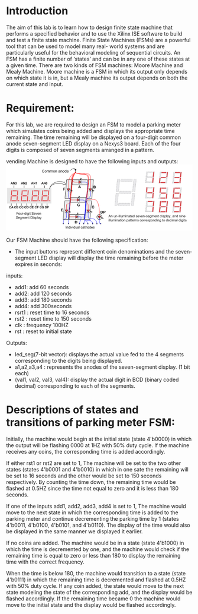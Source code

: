 # Introduction

The aim of this lab is to learn how to design finite state machine that performs a specified
behavior and to use the Xilinx ISE software to build and test a finite state machine. Finite State
Machines (FSMs) are a powerful tool that can be used to model many real- world systems and
are particularly useful for the behavioral modeling of sequential circuits. An FSM has a finite
number of ‘states’ and can be in any one of these states at a given time. There are two kinds of
FSM machines: Moore Machine and Mealy Machine. Moore machine is a FSM in which its
output only depends on which state it is in, but a Mealy machine its output depends on both the
current state and input.
# Requirement:

For this lab, we are required to design an FSM to model a parking meter which simulates coins
being added and displays the appropriate time remaining. The time remaining will be displayed
on a four-digit common anode seven-segment LED display on a Nexys3 board. Each of the four
digits is composed of seven segments arranged in a pattern.

vending Machine is designed to have the following inputs and outputs:
<img src="https://raw.githubusercontent.com/ben-karim2014/verilog-projects/main/basicio-img2.png" width="600">

Our FSM Machine should have the following specification:
- The input buttons represent different coin denominations and the seven-segment LED
display will display the time remaining before the meter expires in seconds:

inputs:
* add1: add 60 seconds
* add2: add 120 seconds
* add3: add 180 seconds
* add4: add 300seconds
* rsrt1 : reset time to 16 seconds
* rst2 : reset time to 150 seconds
* clk : frequency 100HZ
* rst : reset to initial state

Outputs: 
* led_seg(7-bit vector): displays the actual value fed to the 4 segments
corresponding to the digits being displayed.
* a1,a2,a3,a4 : represents the anodes of the seven-segment display. (1 bit
each)
* (val1, val2, val3, val4): display the actual digit in BCD (binary coded
decimal) corresponding to each of the segments.
# Descriptions of states and transitions of parking meter FSM:

Initially, the machine would begin at the initial state (state 4'b0000) in which the output will be
flashing 0000 at 1HZ with 50% duty cycle. If the machine receives any coins, the corresponding
time is added accordingly.

If either rst1 or rst2 are set to 1, The machine will be set to the two other states (states 4'b0001
and 4'b0010) in which in one sate the remaining will be set to 16 seconds and the other would
be set to 150 seconds respectively. By counting the time down, the remaining time would be
flashed at 0.5HZ since the time not equal to zero and it is less than 180 seconds.

If one of the inputs add1, add2, add3, add4 is set to 1, The machine would move to the next
state in which the corresponding time is added to the parking meter and continue decrementing
the parking time by 1 (states 4'b0011, 4'b0100, 4'b0101, and 4'b0110). The display of the time
would also be displayed in the same manner we displayed it earlier.

If no coins are added. The machine would be in a state (state 4'b1000) in which the time is
decremented by one, and the machine would check if the remaining time is equal to zero or less
than 180 to display the remaining time with the correct frequency.

When the time is below 180, the machine would transition to a state (state 4'b0111) in which the
remaining time is decremented and flashed at 0.5HZ with 50% duty cycle. If any coin added, the
state would move to the next state modeling the state of the corresponding add, and the display
would be flashed accordingly. If the remaining time became 0 the machine would move to the
initial state and the display would be flashed accordingly.
